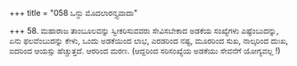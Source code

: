+++
title = "058 ಒನ್ದು ಮೊದಲಾರನ್ತ್ಯವಾದಾ"

+++
58. ಮಹಾರಾಜ ತಾಂಬೂಲವನ್ನು ಸ್ವೀಕರಿಸುವವರು ಸೇವಿಸಬೇಕಾದ ಅಡಕೆಯ ಸಂಖ್ಯೆಗಳು ಎಷ್ಟೆಂಬುದನ್ನು, ಏನು ಫಲವೆಂಬುದನ್ನು ಕೇಳು, ಒಂದು ಅಡಕೆಯಿಂದ ಲಾಭ, ಎರಡರಿಂದ ನಷ್ಟ, ಮೂರರಿಂದ ಸುಖ, ನಾಲ್ಕರಿಂದ ದುಃಖ, ಐದರಿಂದ ಆಯಸ್ಸು ಹೆಚ್ಚುತ್ತದೆ. ಆರರಿಂದ ಮರಣ. (ಆದ್ದರಿಂದ ಸರಿಸಂಖ್ಯೆಯ ಅಡಕೆಯು ಸೇವನೆಗೆ ಯೋಗ್ಯವಲ್ಲ !)